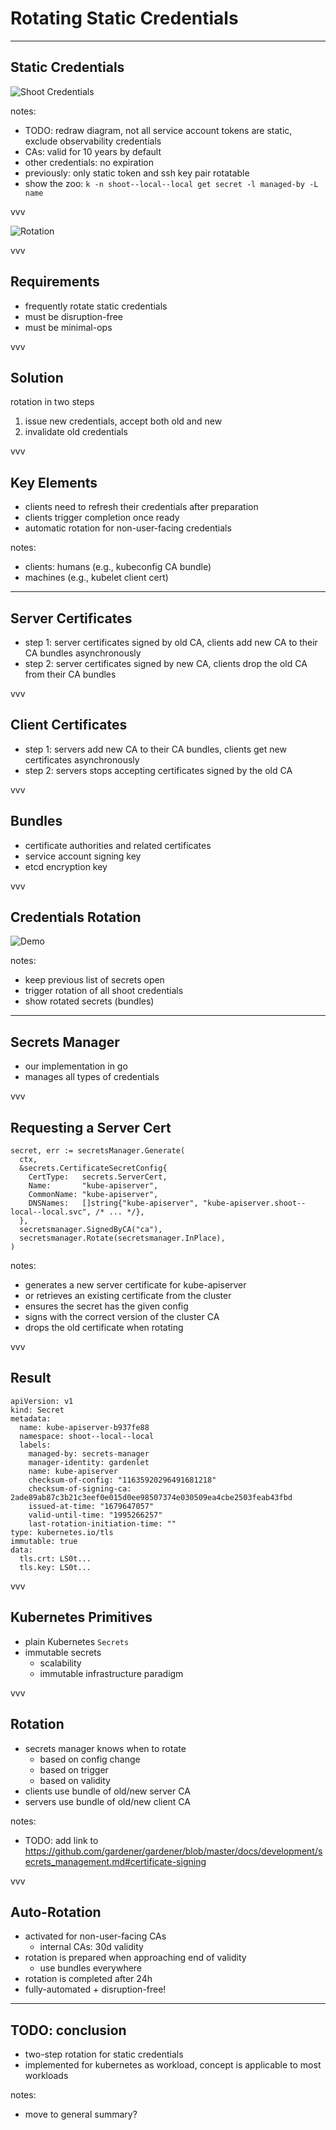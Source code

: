 # Rotating Static Credentials

---

## Static Credentials

![Shoot Credentials](../assets/01-shoot-credentials-before.excalidraw.png)
<!-- .element: class="r-stretch" -->

notes:
- TODO: redraw diagram, not all service account tokens are static, exclude observability credentials
- CAs: valid for 10 years by default
- other credentials: no expiration
- previously: only static token and ssh key pair rotatable
- show the zoo: `k -n shoot--local--local get secret -l managed-by -L name`

vvv

![Rotation](../assets/rotate.gif)

vvv

## Requirements

- frequently rotate static credentials
- must be disruption-free
- must be minimal-ops

vvv

## Solution

rotation in two steps

1. issue new credentials, accept both old and new
2. invalidate old credentials

vvv

## Key Elements

- clients need to refresh their credentials after preparation
- clients trigger completion once ready
- automatic rotation for non-user-facing credentials

notes:
- clients: humans (e.g., kubeconfig CA bundle)
- machines (e.g., kubelet client cert)

---

<!-- https://github.com/gardener/gardener/blob/master/docs/development/secrets_management.md#certificate-signing -->

## Server Certificates

- step 1: server certificates signed by old CA, clients add new CA to their CA bundles asynchronously
- step 2: server certificates signed by new CA, clients drop the old CA from their CA bundles

vvv

## Client Certificates

- step 1: servers add new CA to their CA bundles, clients get new certificates asynchronously
- step 2: servers stops accepting certificates signed by the old CA

vvv

## Bundles

- certificate authorities and related certificates
- service account signing key
- etcd encryption key

vvv

## Credentials Rotation

![Demo](../assets/show-me-a-demo.jpg)
<!-- .element: class="r-stretch" -->

notes:
- keep previous list of secrets open
- trigger rotation of all shoot credentials
- show rotated secrets (bundles)

---

## Secrets Manager

- our implementation in go
- manages all types of credentials

vvv

## Requesting a Server Cert

```go[|1|3-8|9|10]
secret, err := secretsManager.Generate(
  ctx,
  &secrets.CertificateSecretConfig{
    CertType:   secrets.ServerCert,
    Name:       "kube-apiserver",
    CommonName: "kube-apiserver",
    DNSNames:   []string{"kube-apiserver", "kube-apiserver.shoot--local--local.svc", /* ... */},
  },
  secretsmanager.SignedByCA("ca"),
  secretsmanager.Rotate(secretsmanager.InPlace),
)
```

notes:
- generates a new server certificate for kube-apiserver
- or retrieves an existing certificate from the cluster
- ensures the secret has the given config
- signs with the correct version of the cluster CA
- drops the old certificate when rotating

vvv

## Result

```yaml[1-5|18-19|6-9|10-11|12-14|16]
apiVersion: v1
kind: Secret
metadata:
  name: kube-apiserver-b937fe88
  namespace: shoot--local--local
  labels:
    managed-by: secrets-manager
    manager-identity: gardenlet
    name: kube-apiserver
    checksum-of-config: "11635920296491681218"
    checksum-of-signing-ca: 2ade89ab87c3b21c3eef0e015d0ee98507374e030509ea4cbe2503feab43fbd
    issued-at-time: "1679647057"
    valid-until-time: "1995266257"
    last-rotation-initiation-time: ""
type: kubernetes.io/tls
immutable: true
data:
  tls.crt: LS0t...
  tls.key: LS0t...
```

vvv

## Kubernetes Primitives

- plain Kubernetes `Secrets`
- immutable secrets
  - scalability
  - immutable infrastructure paradigm

vvv

## Rotation

- secrets manager knows when to rotate
  - based on config change
  - based on trigger
  - based on validity
- clients use bundle of old/new server CA
- servers use bundle of old/new client CA

notes:
- TODO: add link to https://github.com/gardener/gardener/blob/master/docs/development/secrets_management.md#certificate-signing

vvv

## Auto-Rotation

- activated for non-user-facing CAs
  - internal CAs: 30d validity
- rotation is prepared when approaching end of validity
  - use bundles everywhere
- rotation is completed after 24h
- fully-automated + disruption-free!

---

## TODO: conclusion

- two-step rotation for static credentials
- implemented for kubernetes as workload, concept is applicable to most workloads

notes:
- move to general summary?
